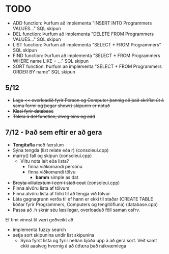 # TODO

* ADD function: Þurfum að implementa "INSERT INTO Programmers VALUES..."  SQL skipun
* DEL function: Þurfum að implementa "DELETE FROM Programmers VALUES..." SQL skipun
* LIST function: Þurfum að implementa "SELECT * FROM Programmers" SQL skipun
* FIND function: Þurfum að implementa "SELECT * FROM Programmers WHERE name LIKE = ..." SQL skipun
* SORT function: Þurfum að implementa "SELECT * FROM Programmers ORDER BY name" SQL skipun

## 5/12

* ~~Laga << overloadið fyrir Person og Computer þannig að það skrifist út á sama formi og þegar show() skipunin er notuð~~
* ~~Klasi fyrir database~~
* ~~Tékka á del function, alveg eins og add~~

## 7/12 - Það sem eftir er að gera

* **Tengitafla** með færslum
* Sýna tengda (list relate eða r) (consoleui.cpp)
* marry() fall og skipun (consoleui.cpp)
	* Viltu nota leit eða lista?
		* finna viðkomandi persónu
		* finna viðkomandi tölvu
			* **bamm** simple as dat
* ~~Breyta villutextum í cerr í stað cout~~ (consoleui.cpp)
* Finna alvöru lista af tölvum
* Finna alvöru lista af fólki til að tengja við tölvur
* Láta gagnagrunn verða til ef hann er ekki til staðar (CREATE TABLE kóðar fyrir Programmers, Computers og tengitöfluna) (database.cpp)
* Passa að .h skrár séu læsilegar, overloaduð föll saman osfrv.

Ef tími vinnst til væri geðveikt að
* implementa fuzzy search
* setja sort skipunina undir list skipunina
    * Sýna fyrst lista og fyrir neðan bjóða upp á að gera sort. Veit samt ekki aaalveg hvernig á að útfæra það nákvæmlega
